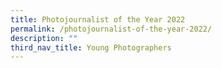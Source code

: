 ```yaml
---
title: Photojournalist of the Year 2022
permalink: /photojournalist-of-the-year-2022/
description: ""
third_nav_title: Young Photographers
---
```

